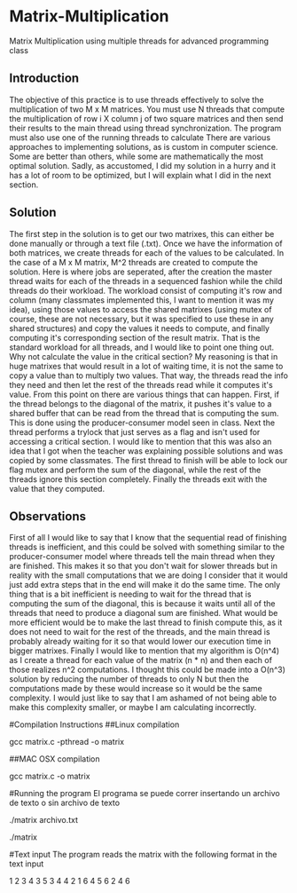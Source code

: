 # Matrix-Multiplication
Matrix Multiplication using multiple threads for advanced programming class

## Introduction
  The objective of this practice is to use threads effectively to solve the multiplication of two M x M matrices. You must use N threads that compute the multiplication of row i X column j of two square matrices and then send their results to the main thread using thread synchronization. The program must also use one of the running threads to calculate  There are various approaches to implementing solutions, as is custom in computer science. Some are better than others, while some are mathematically the most optimal solution. Sadly, as accustomed, I did my solution in a hurry and it has a lot of room to be optimized, but I will explain what I did in the next section. 

## Solution
  The first step in the solution is to get our two matrixes, this can either be done manually or through a text file (.txt). Once we have the information of both matrices, we create threads for each of the values to be calculated. In the case of a M x M matrix, M^2 threads are created to compute the solution. Here is where jobs are seperated, after the creation the master thread waits for each of the threads in a sequenced fashion while the child threads do their workload. The workload consist of computing it's row and column (many classmates implemented this, I want to mention it was my idea), using those values to access the shared matrixes (using mutex of course, these are not necessary, but it was specified to use these in any shared structures) and copy the values it needs to compute, and finally computing it's corresponding section of the result matrix. That is the standard workload for all threads, and I would like to point one thing out. Why not calculate the value in the critical section? My reasoning is that in huge matrixes that would result in a lot of waiting time, it is not the same to copy a value than to multiply two values. That way, the threads read the info they need and then let the rest of the threads read while it computes it's value. From this point on there are various things that can happen. First, if the thread belongs to the diagonal of the matrix, it pushes it's value to a shared buffer that can be read from the thread that is computing the sum. This is done using the producer-consumer model seen in class. Next the thread performs a trylock that just serves as a flag and isn't used for accessing a critical section. I would like to mention that this was also an idea that I got when the teacher was explaining possible solutions and was copied by some classmates. The first thread to finish will be able to lock our flag mutex and perform the sum of the diagonal, while the rest of the threads ignore this section completely. Finally the threads exit with the value that they computed.

## Observations
First of all I would like to say that I know that the sequential read of finishing threads is inefficient, and this could be solved with something similar to the producer-consumer model where threads tell the main thread when they are finished. This makes it so that you don't wait for slower threads but in reality with the small computations that we are doing I consider that it would just add extra steps that in the end will make it do the same time. The only thing that is a bit inefficient is needing to wait for the thread that is computing the sum of the diagonal, this is because it waits until all of the threads that need to produce a diagonal sum are finished. What would be more efficient would be to make the last thread to finish compute this, as it does not need to wait for the rest of the threads, and the main thread is probably already waiting for it so that would lower our execution time in bigger matrixes. Finally I would like to mention that my algorithm is O(n^4) as I create a thread for each value of the matrix (n * n) and then each of those realizes n^2 computations. I thought this could be made into a O(n^3) solution by reducing the number of threads to only N but then the computations made by these would increase so it would be the same complexity. I would just like to say that I am ashamed of not being able to make this complexity smaller, or maybe I am calculating incorrectly. 

#Compilation Instructions
##Linux compilation

gcc matrix.c -pthread -o matrix

##MAC OSX compilation

gcc matrix.c -o matrix

#Running the program
El programa se puede correr insertando un archivo de texto o sin archivo de texto

./matrix archivo.txt

./matrix 

#Text input
The program reads the matrix with the following format in the text input 

1 2 3  4 3 5
3 4 4  2 1 6
4 5 6  2 4 6
